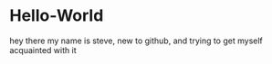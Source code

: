 # Hello-World

hey there my name is steve, new to github, and trying to get myself acquainted with it
